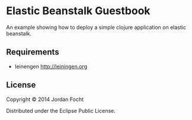 # Elastic Beanstalk Guestbook

An example showing how to deploy a simple clojure application on elastic
beanstalk.

## Requirements

* leinengen <http://leiningen.org>

## License

Copyright © 2014 Jordan Focht

Distributed under the Eclipse Public License.
